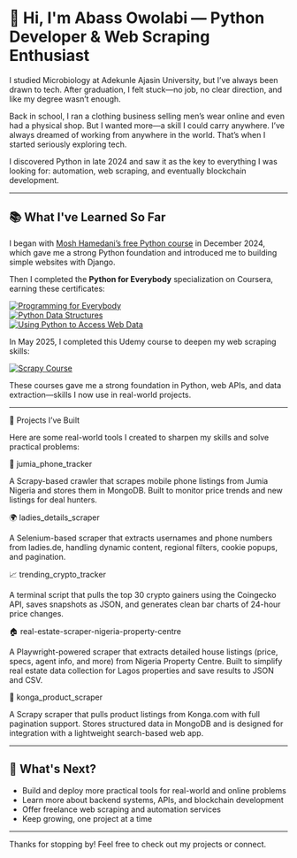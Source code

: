 # 👋 Hi, I'm Abass Owolabi — Python Developer & Web Scraping Enthusiast

I studied Microbiology at Adekunle Ajasin University, but I’ve always been drawn to tech. After graduation, I felt stuck—no job, no clear direction, and like my degree wasn’t enough.

Back in school, I ran a clothing business selling men’s wear online and even had a physical shop. But I wanted more—a skill I could carry anywhere. I’ve always dreamed of working from anywhere in the world. That’s when I started seriously exploring tech.

I discovered Python in late 2024 and saw it as the key to everything I was looking for: automation, web scraping, and eventually blockchain development.

---

## 📚 What I've Learned So Far

I began with [Mosh Hamedani’s free Python course](https://www.youtube.com/watch?v=_uQrJ0TkZlc) in December 2024, which gave me a strong Python foundation and introduced me to building simple websites with Django.

Then I completed the **Python for Everybody** specialization on Coursera, earning these certificates:

[![Programming for Everybody](https://img.shields.io/badge/Programming_for_Everybody-blue?style=flat-square)](https://coursera.org/share/d3057a950b3142e2b02153e175a64b30)  
[![Python Data Structures](https://img.shields.io/badge/Python_Data_Structures-blue?style=flat-square)](https://coursera.org/share/7e9c12e3b720c8b2585a3b27b8890b6e)  
[![Using Python to Access Web Data](https://img.shields.io/badge/Using_Python_to_Access_Web_Data-blue?style=flat-square)](https://coursera.org/share/2bd0d172fa34691daa4477d89e5fca4e)

In May 2025, I completed this Udemy course to deepen my web scraping skills:

[![Scrapy Course](https://img.shields.io/badge/Scrapy_Web_Scraping-Udemy-red?style=flat-square)](https://www.udemy.com/certificate/UC-96e67cbc-ddfc-43ba-b241-c04f25f333cc/)

These courses gave me a strong foundation in Python, web APIs, and data extraction—skills I now use in real-world projects.

---

🧰 Projects I’ve Built

Here are some real-world tools I created to sharpen my skills and solve practical problems:

🛒 jumia_phone_tracker

A Scrapy-based crawler that scrapes mobile phone listings from Jumia Nigeria and stores them in MongoDB. Built to monitor price trends and new listings for deal hunters.

🌍 ladies_details_scraper

A Selenium-based scraper that extracts usernames and phone numbers from ladies.de, handling dynamic content, regional filters, cookie popups, and pagination.

📈 trending_crypto_tracker

A terminal script that pulls the top 30 crypto gainers using the Coingecko API, saves snapshots as JSON, and generates clean bar charts of 24-hour price changes.

🏠 real-estate-scraper-nigeria-property-centre

A Playwright-powered scraper that extracts detailed house listings (price, specs, agent info, and more) from Nigeria Property Centre. Built to simplify real estate data collection for Lagos properties and save results to JSON and CSV.

🛒 konga_product_scraper

A Scrapy scraper that pulls product listings from Konga.com with full pagination support. Stores structured data in MongoDB and is designed for integration with a lightweight search-based web app.


---

## 🎯 What's Next?

- Build and deploy more practical tools for real-world and online problems  
- Learn more about backend systems, APIs, and blockchain development  
- Offer freelance web scraping and automation services  
- Keep growing, one project at a time

---

Thanks for stopping by! Feel free to check out my projects or connect.

